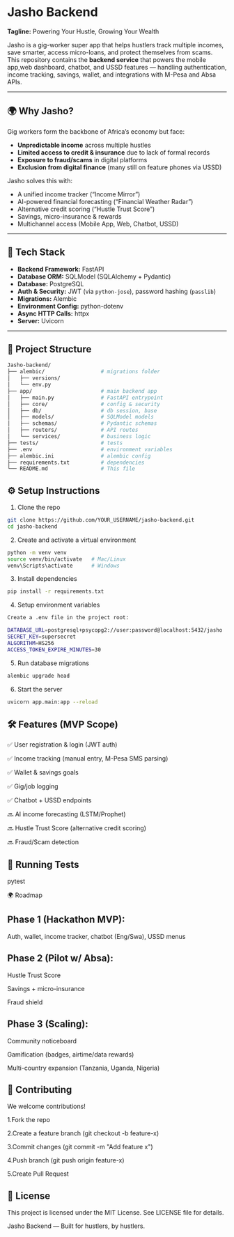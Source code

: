 # Jasho Backend

**Tagline:** Powering Your Hustle, Growing Your Wealth  

Jasho is a gig-worker super app that helps hustlers track multiple incomes, save smarter, access micro-loans, and protect themselves from scams.  
This repository contains the **backend service** that powers the mobile app,web dashboard, chatbot, and USSD features — handling authentication, income tracking, savings, wallet, and integrations with M-Pesa and Absa APIs.

---

## 🌍 Why Jasho?

Gig workers form the backbone of Africa’s economy but face:
- **Unpredictable income** across multiple hustles  
- **Limited access to credit & insurance** due to lack of formal records  
- **Exposure to fraud/scams** in digital platforms  
- **Exclusion from digital finance** (many still on feature phones via USSD)  

Jasho solves this with:
- A unified income tracker (“Income Mirror”)  
- AI-powered financial forecasting (“Financial Weather Radar”)  
- Alternative credit scoring (“Hustle Trust Score”)  
- Savings, micro-insurance & rewards  
- Multichannel access (Mobile App, Web, Chatbot, USSD)  

---


## 🚀 Tech Stack
- **Backend Framework:** FastAPI
- **Database ORM:** SQLModel (SQLAlchemy + Pydantic)
- **Database:** PostgreSQL
- **Auth & Security:** JWT (via `python-jose`), password hashing (`passlib`)
- **Migrations:** Alembic
- **Environment Config:** python-dotenv
- **Async HTTP Calls:** httpx
- **Server:** Uvicorn

---

## 📂 Project Structure
```bash
Jasho-backend/
├── alembic/                  # migrations folder
│   ├── versions/
│   └── env.py
├── app/                      # main backend app
│   ├── main.py               # FastAPI entrypoint
│   ├── core/                 # config & security
│   ├── db/                   # db session, base
│   ├── models/               # SQLModel models
│   ├── schemas/              # Pydantic schemas
│   ├── routers/              # API routes
│   └── services/             # business logic
├── tests/                    # tests
├── .env                      # environment variables
├── alembic.ini               # alembic config
├── requirements.txt          # dependencies
└── README.md                 # This file
```
## ⚙️ Setup Instructions
1. Clone the repo
```bash
git clone https://github.com/YOUR_USERNAME/jasho-backend.git
cd jasho-backend
```
2. Create and activate a virtual environment
```bash
python -m venv venv
source venv/bin/activate   # Mac/Linux
venv\Scripts\activate      # Windows
```
3. Install dependencies
```bash
pip install -r requirements.txt
```
4. Setup environment variables
```bash
Create a .env file in the project root:

DATABASE_URL=postgresql+psycopg2://user:password@localhost:5432/jasho
SECRET_KEY=supersecret
ALGORITHM=HS256
ACCESS_TOKEN_EXPIRE_MINUTES=30
```
5. Run database migrations
```bash
alembic upgrade head
```
6. Start the server
```bash
uvicorn app.main:app --reload
```
## 🛠️ Features (MVP Scope)

  ✅ User registration & login (JWT auth)

  ✅ Income tracking (manual entry, M-Pesa SMS parsing)

  ✅ Wallet & savings goals

  ✅ Gig/job logging

  ✅ Chatbot + USSD endpoints

  🔜 AI income forecasting (LSTM/Prophet)

  🔜 Hustle Trust Score (alternative credit scoring)

  🔜 Fraud/Scam detection

## 🧪 Running Tests
pytest

🌍 Roadmap

## Phase 1 (Hackathon MVP):

Auth, wallet, income tracker, chatbot (Eng/Swa), USSD menus

## Phase 2 (Pilot w/ Absa):

Hustle Trust Score

Savings + micro-insurance

Fraud shield

## Phase 3 (Scaling):

Community noticeboard

Gamification (badges, airtime/data rewards)

Multi-country expansion (Tanzania, Uganda, Nigeria)

## 🤝 Contributing

We welcome contributions!

1.Fork the repo

2.Create a feature branch (git checkout -b feature-x)

3.Commit changes (git commit -m "Add feature x")

4.Push branch (git push origin feature-x)

5.Create Pull Request

## 📜 License

This project is licensed under the MIT License. See LICENSE file for details.

Jasho Backend — Built for hustlers, by hustlers.
